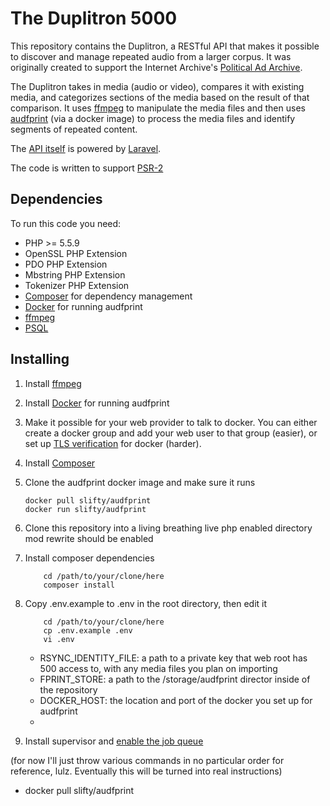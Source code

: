 # The Duplitron 5000

This repository contains the Duplitron, a RESTful API that makes it possible to discover and manage repeated audio from a larger corpus.  It was originally created to support the Internet Archive's [Political Ad Archive](https://politicaladarchive.org/).

The Duplitron takes in media (audio or video), compares it with existing media, and categorizes sections of the media based on the result of that comparison.  It uses [ffmpeg](https://ffmpeg.org/) to manipulate the media files and then uses [audfprint](https://github.com/dpwe/audfprint) (via a docker image) to process the media files and identify segments of repeated content.

The [API itself](docs/api.md) is powered by [Laravel](http://laravel.com).

The code is written to support [PSR-2](http://www.php-fig.org/psr/psr-2/index.html)

## Dependencies

To run this code you need:

* PHP >= 5.5.9
* OpenSSL PHP Extension
* PDO PHP Extension
* Mbstring PHP Extension
* Tokenizer PHP Extension
* [Composer](https://getcomposer.org/) for dependency management
* [Docker](https://www.docker.com/) for running audfprint
* [ffmpeg](https://ffmpeg.org/)
* [PSQL](http://www.postgresql.org/)

## Installing

1. Install [ffmpeg](https://ffmpeg.org/)
2. Install [Docker](https://www.docker.com/) for running audfprint
3. Make it possible for your web provider to talk to docker.  You can either create a docker group and add your web user to that group (easier), or set up [TLS verification](https://docs.docker.com/engine/articles/https/) for docker (harder).
3. Install [Composer](https://getcomposer.org/)
4. Clone the audfprint docker image and make sure it runs

	```shell
	docker pull slifty/audfprint
	docker run slifty/audfprint
	```

5. Clone this repository into a living breathing live php enabled directory mod rewrite should be enabled

6. Install composer dependencies

	```shell
		cd /path/to/your/clone/here
		composer install
	```

7. Copy .env.example to .env in the root directory, then edit it

	```shell
		cd /path/to/your/clone/here
		cp .env.example .env
		vi .env
	```

	* RSYNC_IDENTITY_FILE: a path to a private key that web root has 500 access to, with any media files you plan on importing
	* FPRINT_STORE: a path to the /storage/audfprint director inside of the repository
	* DOCKER_HOST: the location and port of the docker you set up for audfprint
	*

8. Install supervisor and [enable the job queue](http://laravel.com/docs/5.1/queues#running-the-queue-listener)

(for now I'll just throw various commands in no particular order for reference, lulz.  Eventually this will be turned into real instructions)

- docker pull slifty/audfprint
